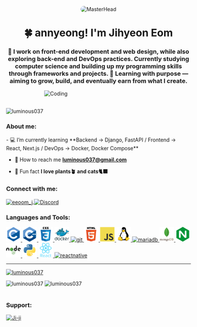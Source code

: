
<div align="center">
  <img 
    src="https://i.imgur.com/kyAienM.gif" 
    alt="MasterHead" 
    style="width: 900px;  max-height: 100px;  object-position: center; border-radius: 10px;"
  />
</div>



<h1 align="center">🍀 annyeong! I'm Jihyeon Eom</h1>
<h3 align="center">🌱 I work on front-end development and web design, while also exploring back-end and DevOps practices. Currently studying computer science and building up my programming skills through frameworks and projects. 🚀 Learning with purpose — aiming to grow, build, and eventually earn from what I create.</h3>
<img align="right" alt="Coding" width="400" src="https://media3.giphy.com/media/v1.Y2lkPTc5MGI3NjExdTRqem41bTV5cnBsdWF3aDVtdG92aDUyamhpN3d0a2gzcHJ0aTB1aiZlcD12MV9pbnRlcm5hbF9naWZfYnlfaWQmY3Q9cw/pUNUMBHMdJc13Dbf5D/giphy.gif">

<br><br>
<p align="left"> <img src="https://komarev.com/ghpvc/?username=luminous037&label=Profile%20views&color=0e75b6&style=flat" alt="luminous037" /> </p>


<h3 align="left">About me:</h3>
- 💻 I’m currently learning **Backend → Django, FastAPI / Frontend → React, Next.js / DevOps → Docker, Docker Compose**

- 🍓 How to reach me **luminous037@gmail.com**

- 🍥 Fun fact **I love plants🪴 and cats🐈‍⬛**


<h3 align="left">Connect with me:</h3>
<p align="left">
  <a href="https://instagram.com/eeoom_j" target="_blank">
    <img align="center" src="https://raw.githubusercontent.com/rahuldkjain/github-profile-readme-generator/master/src/images/icons/Social/instagram.svg" alt="eeoom_j" height="30" width="40" />
  </a>
  <a href="https://discordapp.com/users/luminous037" target="_blank">
    <img align="center" src="https://img.shields.io/badge/Discord-%237289DA.svg?&style=for-the-badge&logo=discord&logoColor=white" alt="Discord" height="30"/>
  </a>
</p>

<h3 align="left">Languages and Tools:</h3>
<p align="left"> <a href="https://www.cprogramming.com/" target="_blank" rel="noreferrer"> <img src="https://raw.githubusercontent.com/devicons/devicon/master/icons/c/c-original.svg" alt="c" width="40" height="40"/> </a> <a href="https://www.w3schools.com/cpp/" target="_blank" rel="noreferrer"> <img src="https://raw.githubusercontent.com/devicons/devicon/master/icons/cplusplus/cplusplus-original.svg" alt="cplusplus" width="40" height="40"/> </a> <a href="https://www.w3schools.com/css/" target="_blank" rel="noreferrer"> <img src="https://raw.githubusercontent.com/devicons/devicon/master/icons/css3/css3-original-wordmark.svg" alt="css3" width="40" height="40"/> </a> <a href="https://www.docker.com/" target="_blank" rel="noreferrer"> <img src="https://raw.githubusercontent.com/devicons/devicon/master/icons/docker/docker-original-wordmark.svg" alt="docker" width="40" height="40"/> </a> <a href="https://git-scm.com/" target="_blank" rel="noreferrer"> <img src="https://www.vectorlogo.zone/logos/git-scm/git-scm-icon.svg" alt="git" width="40" height="40"/> </a> <a href="https://www.w3.org/html/" target="_blank" rel="noreferrer"> <img src="https://raw.githubusercontent.com/devicons/devicon/master/icons/html5/html5-original-wordmark.svg" alt="html5" width="40" height="40"/> </a> <a href="https://developer.mozilla.org/en-US/docs/Web/JavaScript" target="_blank" rel="noreferrer"> <img src="https://raw.githubusercontent.com/devicons/devicon/master/icons/javascript/javascript-original.svg" alt="javascript" width="40" height="40"/> </a> <a href="https://www.linux.org/" target="_blank" rel="noreferrer"> <img src="https://raw.githubusercontent.com/devicons/devicon/master/icons/linux/linux-original.svg" alt="linux" width="40" height="40"/> </a> <a href="https://mariadb.org/" target="_blank" rel="noreferrer"> <img src="https://www.vectorlogo.zone/logos/mariadb/mariadb-icon.svg" alt="mariadb" width="40" height="40"/> </a> <a href="https://www.mongodb.com/" target="_blank" rel="noreferrer"> <img src="https://raw.githubusercontent.com/devicons/devicon/master/icons/mongodb/mongodb-original-wordmark.svg" alt="mongodb" width="40" height="40"/> </a> <a href="https://www.nginx.com" target="_blank" rel="noreferrer"> <img src="https://raw.githubusercontent.com/devicons/devicon/master/icons/nginx/nginx-original.svg" alt="nginx" width="40" height="40"/> </a> <a href="https://nodejs.org" target="_blank" rel="noreferrer"> <img src="https://raw.githubusercontent.com/devicons/devicon/master/icons/nodejs/nodejs-original-wordmark.svg" alt="nodejs" width="40" height="40"/> </a> <a href="https://www.python.org" target="_blank" rel="noreferrer"> <img src="https://raw.githubusercontent.com/devicons/devicon/master/icons/python/python-original.svg" alt="python" width="40" height="40"/> </a> <a href="https://reactjs.org/" target="_blank" rel="noreferrer"> <img src="https://raw.githubusercontent.com/devicons/devicon/master/icons/react/react-original-wordmark.svg" alt="react" width="40" height="40"/> </a> <a href="https://reactnative.dev/" target="_blank" rel="noreferrer"> <img src="https://reactnative.dev/img/header_logo.svg" alt="reactnative" width="40" height="40"/> </a> </p>

---

<p align="left"> <a href="https://github.com/ryo-ma/github-profile-trophy"><img src="https://github-profile-trophy.vercel.app/?username=luminous037" alt="luminous037" /></a> </p>


<div align="left">
  <img src="https://github-readme-stats.vercel.app/api/top-langs?username=luminous037&show_icons=true&locale=en&layout=compact" alt="luminous037" />
  <img src="https://github-readme-stats.vercel.app/api?username=luminous037&show_icons=true&locale=en" alt="luminous037" />
</div>

<!-- 빈 줄로 여백 -->
<br>


<h3 align="left">Support:</h3>
<p>
  <a href="https://ko-fi.com/Ji-ji">
    <img src="https://cdn.ko-fi.com/cdn/kofi3.png?v=3" height="50" width="210" alt="Ji-ji" />
  </a>
</p>
